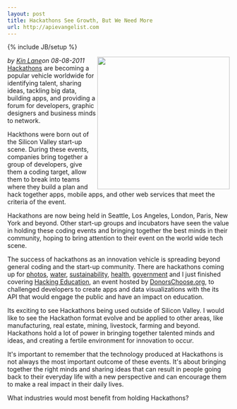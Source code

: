 ```yaml
---
layout: post
title: Hackathons See Growth, But We Need More
url: http://apievangelist.com
---
```

{% include JB/setup %}<div><i><span class="small">by</span> <a href="https://plus.google.com/106460238807821851374" rel="author">Kin Lane</a><span class="small">on</span> <span class="post-date">08-08-2011</span></i><img src="http://kinlane-productions.s3.amazonaws.com/api-evangelist/hackathons/Hackathon-Tag-Cloud-2.png" alt="" width="300" align="right" /><a title="Hackathons" href="http://www.apievangelist.com/hackathons-and-contests.php">Hackathons</a> are becoming a popular vehicle worldwide for identifying talent, sharing ideas, tackling big data, building apps, and providing a forum for developers, graphic designers and business minds to network.<p></p>
Hackthons were born out of the Silicon Valley start-up scene. During these events, companies bring together a group of developers, give them a coding target, allow them to break into teams where they build a plan and hack together apps, mobile apps, and other web services that meet the criteria of the event.<p></p>
Hackathons are now being held in Seattle, Los Angeles, London, Paris, New York and beyond. Other start-up groups and incubators have seen the value in holding these coding events and bringing together the best minds in their community, hoping to bring attention to their event on the world wide tech scene.<p></p>
The success of hackathons as an innovation vehicle is spreading beyond general coding and the start-up community. There are hackathons coming up for <a title="Photo Hack Day" href="http://photohackday.org/">photos</a>, <a title="Water Hackathon" href="http://www.rhok.org/event/water-hackathon">water</a>, <a title="Cleanweb Hackathon" href="http://cleanwebhack.com/hackathon/">sustainability</a>, <a title="Health 2.0's live code-a-thons" href="http://www.health2challenge.org/code-a-thon/">health</a>, <a title="Open Gov Hackathon" href="http://loqi.me/poll/geoloqi-hackathon-2010">government</a> and I just finished covering <a href="http://blog.programmableweb.com/2011/04/13/hacking-education-with-donorschoose-org-contest/">Hacking Education</a>, an event hosted by <a href="http://www.DonorsChoose.org">DonorsChoose.org</a>, to challenged developers to create apps and data visualizations with the its API that would engage the public and have an impact on education.<p></p>
Its exciting to see Hackathons being used outside of Silicon Valley. I would like to see the Hackathon format evolve and be applied to other areas, like manufacturing, real estate, mining, livestock, farming and beyond. Hackathons hold a lot of power in bringing together talented minds and ideas, and creating a fertile environment for innovation to occur.<p></p>
It's important to remember that the technology produced at Hackathons is not always the most important outcome of these events. It's about bringing together the right minds and sharing ideas that can result in people going back to their everyday life with a new perspective and can encourage them to make a real impact in their daily lives.<p></p>
What industries would most benefit from holding Hackathons?